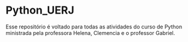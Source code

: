 # Python_UERJ
Esse repositório é voltado para todas as atividades do curso de Python ministrada pela professora Helena, Clemencia e o professor Gabriel.
